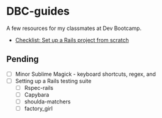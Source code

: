 # DBC-guides
A few resources for my classmates at Dev Bootcamp. 

- [Checklist: Set up a Rails project from scratch](https://github.com/camillevilla/DBC-guides/blob/master/rails_project_checklist.md)

## Pending

- [ ] Minor Sublime Magick - keyboard shortcuts, regex, and 
- [ ] Setting up a Rails testing suite
  - [ ] Rspec-rails
  - [ ] Capybara
  - [ ] shoulda-matchers
  - [ ] factory_girl
